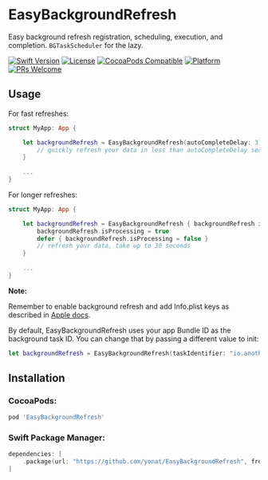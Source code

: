 # EasyBackgroundRefresh

Easy background refresh registration, scheduling, execution, and completion.
`BGTaskScheduler` for the lazy.

[![Swift Version][swift-image]][swift-url]
[![License][license-image]][license-url]
[![CocoaPods Compatible](https://img.shields.io/cocoapods/v/EasyBackgroundRefresh.svg)](https://img.shields.io/cocoapods/v/EasyBackgroundRefresh.svg)
[![Platform](https://img.shields.io/cocoapods/p/EasyBackgroundRefresh.svg?style=flat)](http://cocoapods.org/pods/EasyBackgroundRefresh)
[![PRs Welcome](https://img.shields.io/badge/PRs-welcome-brightgreen.svg?style=flat-square)](http://makeapullrequest.com)


## Usage

For fast refreshes:

```swift
struct MyApp: App {

    let backgroundRefresh = EasyBackgroundRefresh(autoCompleteDelay: 3) { _ in
        // quickly refresh your data in less than autoCompleteDelay seconds
    }
    
    ...
}
```

For longer refreshes:

```swift
struct MyApp: App {

    let backgroundRefresh = EasyBackgroundRefresh { backgroundRefresh in
        backgroundRefresh.isProcessing = true
        defer { backgroundRefresh.isProcessing = false }
        // refresh your data, take up to 30 seconds
    }
    
    ...
}
```

**Note:**

Remember to enable background refresh and add Info.plist keys as described in [Apple docs](https://developer.apple.com/documentation/uikit/app_and_environment/scenes/preparing_your_ui_to_run_in_the_background/using_background_tasks_to_update_your_app).

By default, EasyBackgroundRefresh uses your app Bundle ID as the background task ID. You can change that by passing a different value to init:

```swift
let backgroundRefresh = EasyBackgroundRefresh(taskIdentifier: "io.another.identifier")
```

## Installation

### CocoaPods:

```ruby
pod 'EasyBackgroundRefresh'
```

### Swift Package Manager:

```swift
dependencies: [
    .package(url: "https://github.com/yonat/EasyBackgroundRefresh", from: "1.0.2")
]
```

[swift-image]:https://img.shields.io/badge/swift-5.0-orange.svg
[swift-url]: https://swift.org/
[license-image]: https://img.shields.io/badge/License-MIT-blue.svg
[license-url]: LICENSE.txt
